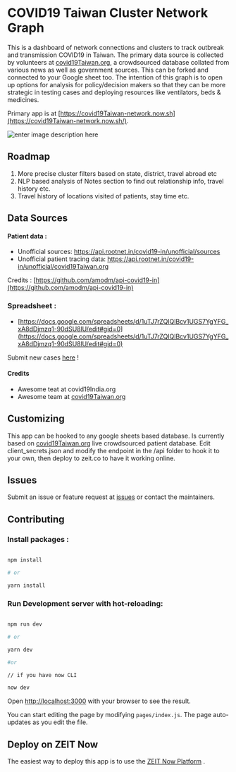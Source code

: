 # COVID19 Taiwan Cluster Network Graph

This is a dashboard of network connections and clusters to track outbreak and transmission COVID19 in Taiwan. The primary data source is collected by volunteers at [covid19Taiwan.org](https://www.covid19Taiwan.org), a crowdsourced database collated from various news as well as government sources. This can be forked and connected to your Google sheet too. The intention of this graph is to open up options for analysis for policy/decision makers so that they can be more strategic in testing cases and deploying resources like ventilators, beds & medicines.

Primary app is at [https://covid19Taiwan-network.now.sh](https://covid19Taiwan-network.now.sh/).

![enter image description here](https://i.ibb.co/dmNDthW/Screen-Shot-2020-03-19-at-9-15-51-PM.png)

## Roadmap

1.  More precise cluster filters based on state, district, travel abroad etc
2.  NLP based analysis of Notes section to find out relationship info, travel history etc.
3.  Travel history of locations visited of patients, stay time etc.

## Data Sources

#### Patient data :

- Unofficial sources: https://api.rootnet.in/covid19-in/unofficial/sources
- Unofficial patient tracing data: https://api.rootnet.in/covid19-in/unofficial/covid19Taiwan.org

Credits : [https://github.com/amodm/api-covid19-in](https://github.com/amodm/api-covid19-in)

### Spreadsheet :

- [https://docs.google.com/spreadsheets/d/1uTJ7rZQIQlBcv1UGS7YgYFG_xA8dDjmzq1-90dSU8lU/edit#gid=0](https://docs.google.com/spreadsheets/d/1uTJ7rZQIQlBcv1UGS7YgYFG_xA8dDjmzq1-90dSU8lU/edit#gid=0)

Submit new cases [here](https://docs.google.com/spreadsheets/d/1uTJ7rZQIQlBcv1UGS7YgYFG_xA8dDjmzq1-90dSU8lU/edit#gid=0) !


#### Credits
- Awesome teat at covid19India.org
- Awesome team at [covid19Taiwan.org](https://www.covid19Taiwan.org/)

## Customizing

This app can be hooked to any google sheets based database. Is currently based on [covid19Taiwan.org](<[https://docs.google.com/spreadsheets/d/1uTJ7rZQIQlBcv1UGS7YgYFG_xA8dDjmzq1-90dSU8lU/edit#gid=0](https://docs.google.com/spreadsheets/d/1uTJ7rZQIQlBcv1UGS7YgYFG_xA8dDjmzq1-90dSU8lU/edit#gid=0)>) live crowdsourced patient database. Edit client_secrets.json and modify the endpoint in the /api folder to hook it to your own, then deploy to zeit.co to have it working online.

## Issues

Submit an issue or feature request at [issues](https://www.covid19Taiwan.org/) or contact the maintainers.


## Contributing

### Install packages :

```bash

npm install

# or

yarn install

```

### Run Development server with hot-reloading:

```bash

npm run dev

# or

yarn dev

#or

// if you have now CLI

now dev

```

Open [http://localhost:3000](http://localhost:3000) with your browser to see the result.

You can start editing the page by modifying `pages/index.js`. The page auto-updates as you edit the file.

## Deploy on ZEIT Now

The easiest way to deploy this app is to use the [ZEIT Now Platform](https://zeit.co/import?utm_medium=default-template&filter=next.js&utm_source=create-next-app&utm_campaign=create-next-app-readme) .

